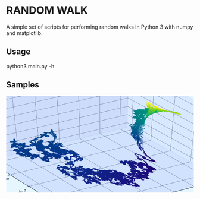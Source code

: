 # RANDOM WALK

A simple set of scripts for performing random walks in Python 3 with numpy and matplotlib.

## Usage
python3 main.py -h

## Samples
![Sample1](https://github.com/bryan-zake/random_walk/blob/master/sample.png)

